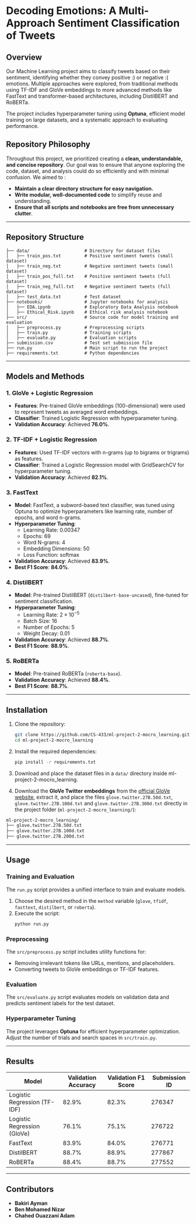 
# **Decoding Emotions: A Multi-Approach Sentiment Classification of Tweets**

## **Overview**
Our Machine Learning project aims to classify tweets based on their sentiment, identifying whether they convey positive :) or negative :( emotions. Multiple approaches were explored, from traditional methods using TF-IDF and GloVe embeddings to more advanced methods like FastText and transformer-based architectures, including DistilBERT and RoBERTa.

The project includes hyperparameter tuning using **Optuna**, efficient model training on large datasets, and a systematic approach to evaluating performance.

## Repository Philosophy

Throughout this project, we prioritized creating a **clean, understandable, and concise repository**. Our goal was to ensure that anyone exploring the code, dataset, and analysis could do so efficiently and with minimal confusion. We aimed to :

- **Maintain a clear directory structure for easy navigation.**
- **Write modular, well-documented code** to simplify reuse and understanding.
- **Ensure that all scripts and notebooks are free from unnecessary clutter**.

---

## **Repository Structure**

```
├── data/                     # Directory for dataset files
│   ├── train_pos.txt         # Positive sentiment tweets (small dataset)
│   ├── train_neg.txt         # Negative sentiment tweets (small dataset)
│   ├── train_pos_full.txt    # Positive sentiment tweets (full dataset)
│   ├── train_neg_full.txt    # Negative sentiment tweets (full dataset)
│   ├── test_data.txt         # Test dataset
├── notebooks/                # Jupyter notebooks for analysis
│   ├── EDA.ipynb             # Exploratory Data Analysis notebook
│   ├── Ethical_Risk.ipynb    # Ethical risk analysis notebook
├── src/                      # Source code for model training and evaluation
│   ├── preprocess.py         # Preprocessing scripts
│   ├── train.py              # Training scripts
│   ├── evaluate.py           # Evaluation scripts
├── submission.csv            # Test set submission file
├── run.py                    # Main script to run the project
├── requirements.txt          # Python dependencies
```

---

## **Models and Methods**

### **1. GloVe + Logistic Regression**
- **Features**: Pre-trained GloVe embeddings (100-dimensional) were used to represent tweets as averaged word embeddings.
- **Classifier**: Trained Logistic Regression with hyperparameter tuning.
- **Validation Accuracy**: Achieved **76.0%**.

### **2. TF-IDF + Logistic Regression**
- **Features**: Used TF-IDF vectors with n-grams (up to bigrams or trigrams) as features.
- **Classifier**: Trained a Logistic Regression model with GridSearchCV for hyperparameter tuning.
- **Validation Accuracy**: Achieved **82.1%**.

### **3. FastText**
- **Model**: FastText, a subword-based text classifier, was tuned using Optuna to optimize hyperparameters like learning rate, number of epochs, and word n-grams.
- **Hyperparameter Tuning**:
  - Learning Rate: 0.00347
  - Epochs: 69
  - Word N-grams: 4
  - Embedding Dimensions: 50
  - Loss Function: softmax
- **Validation Accuracy**: Achieved **83.9%**.
- **Best F1 Score**: **84.0%**.

### **4. DistilBERT**
- **Model**: Pre-trained DistilBERT (`distilbert-base-uncased`), fine-tuned for sentiment classification.
- **Hyperparameter Tuning**:
  - Learning Rate: $2 \times 10^{-5}$
  - Batch Size: 16
  - Number of Epochs: 5
  - Weight Decay: 0.01
- **Validation Accuracy**: Achieved **88.7%**.
- **Best F1 Score**: **88.9%**.

### **5. RoBERTa**
- **Model**: Pre-trained RoBERTa (`roberta-base`).
- **Validation Accuracy**: Achieved **88.4%**.
- **Best F1 Score**: **88.7%**.

---

## **Installation**

1. Clone the repository:
   ```bash
   git clone https://github.com/CS-433/ml-project-2-mocro_learning.git
   cd ml-project-2-mocro_learning
   ```

2. Install the required dependencies:
   ```bash
   pip install -r requirements.txt
   ```

3. Download and place the dataset files in a `data/` directory inside ml-project-2-mocro_learning.


4. Download the **GloVe Twitter embeddings** from the [official GloVe website](https://nlp.stanford.edu/projects/glove/), extract it, and place the files `glove.twitter.27B.50d.txt`, `glove.twitter.27B.100d.txt` and `glove.twitter.27B.300d.txt` directly in the project folder (`ml-project-2-mocro_learning/`):
  ```bash
  ml-project-2-mocro_learning/
  ├── glove.twitter.27B.50d.txt
  ├── glove.twitter.27B.100d.txt
  ├── glove.twitter.27B.200d.txt

  ```

---

## **Usage**

### **Training and Evaluation**
The `run.py` script provides a unified interface to train and evaluate models.

1. Choose the desired method in the `method` variable (`glove`, `tfidf`, `fasttext`, `distilbert`, or `roberta`).
2. Execute the script:
   ```bash
   python run.py
   ```

### **Preprocessing**
The `src/preprocess.py` script includes utility functions for:
- Removing irrelevant tokens like URLs, mentions, and placeholders.
- Converting tweets to GloVe embeddings or TF-IDF features.

### **Evaluation**
The `src/evaluate.py` script evaluates models on validation data and predicts sentiment labels for the test dataset.

### **Hyperparameter Tuning**
The project leverages **Optuna** for efficient hyperparameter optimization. Adjust the number of trials and search spaces in `src/train.py`.

---

## **Results**

| **Model**        | **Validation Accuracy** | **Validation F1 Score** | **Submission ID** |
|-------------------|--------------------------|--------------------------|--------------------|
| Logistic Regression (TF-IDF) | 82.9%                   | 82.3%                   | 276347             |
| Logistic Regression (GloVe)  | 76.1%                   | 75.1%                   | 276722             |
| FastText         | 83.9%                   | 84.0%                   | 276771             |
| DistilBERT       | 88.7%                   | 88.9%                   | 277867             |
| RoBERTa          | 88.4%                   | 88.7%                   | 277552             |

---


## **Contributors**
- **Bakiri Ayman**
- **Ben Mohamed Nizar**
- **Chahed Ouazzani Adam**

